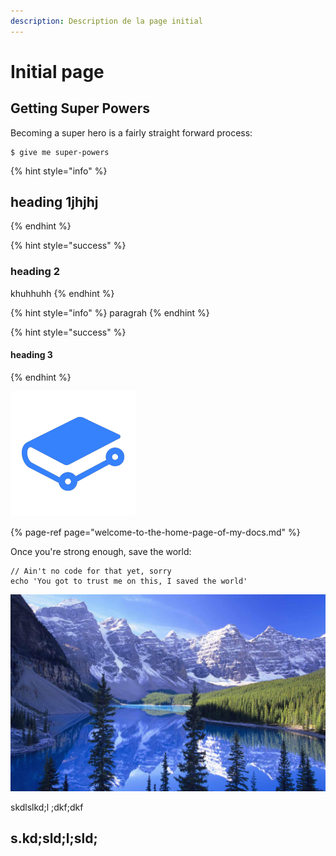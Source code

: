 ```yaml
---
description: Description de la page initial
---
```


# Initial page

## Getting Super Powers

Becoming a super hero is a fairly straight forward process:

```
$ give me super-powers
```



{% hint style="info" %}
## heading 1jhjhj
{% endhint %}

{% hint style="success" %}
### heading 2

khuhhuhh
{% endhint %}

{% hint style="info" %}
paragrah
{% endhint %}

{% hint style="success" %}
#### heading 3
{% endhint %}

![](.gitbook/assets/telechargement%20%281%29.png)

{% page-ref page="welcome-to-the-home-page-of-my-docs.md" %}

Once you're strong enough, save the world:

```
// Ain't no code for that yet, sorry
echo 'You got to trust me on this, I saved the world'
```

![slkdlskldklklsddddlkskds](.gitbook/assets/montagne-france.jpg)

skdlslkd;l ;dkf;dkf

## s.kd;sld;l;sld;



